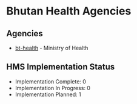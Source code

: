 # Bhutan Health Agencies

## Agencies

- [bt-health](bt-health/index.md) - Ministry of Health

## HMS Implementation Status

- Implementation Complete: 0
- Implementation In Progress: 0
- Implementation Planned: 1
